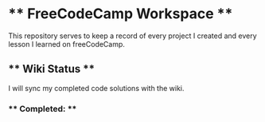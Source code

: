 # ** FreeCodeCamp Workspace **
This repository serves to keep a record of every project I created and every lesson I learned on freeCodeCamp. 

## ** Wiki Status **
I will sync my completed code solutions with the wiki. 

### ** Completed: **
